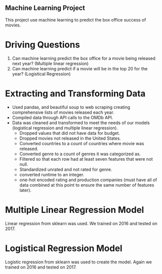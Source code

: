 ## Machine Learning Project
This project use machine learning to predict the box office success of movies.

# Driving Questions
1.  Can machine learning predict the box office for a movie being released next year? (Multiple linear regression)
2.  Can machine learning predict if a movie will be in the top 20 for the year? (Logistical Regression)

# Extracting and Transforming Data
* Used pandas, and beautiful soup to web scraping creating comprehensive lists of movies released each year.
* Compiled data through API calls to the OMDb API.
* Data was cleaned and transformed to meet the needs of our models (logistical regression and multiple linear regression).
  * Dropped values that did not have data for budget.
  * Dropped movies not released in the United States.
  * Converted countries to a count of countries where movie was released.
  * Converted genre to a count of genres it was categorized as.
  * Filtered so that each row had at least seven features that were not null. 
  * Standardized unrated and not rated for genre.
  * converted runtime to an integer.
  * one-hot encoded rating and production companies (must have all of data combined at this point to ensure the same number of features later).

# Multiple Linear Regression Model
Linear regression from sklearn was used. We trained on 2016 and tested on 2017.

# Logistical Regression Model
Logistic regression from sklearn was used to create the model. Again we trained on 2016 and tested on 2017.
